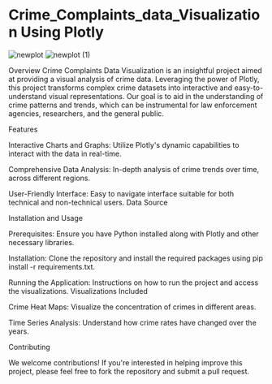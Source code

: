 # Crime_Complaints_data_Visualization Using Plotly
![newplot](https://user-images.githubusercontent.com/41470324/236892497-6cea26fd-1230-4c50-b350-a91d1a92991c.png)
![newplot (1)](https://user-images.githubusercontent.com/41470324/236892505-44a72a22-e045-4314-be2a-05b451793145.png)


Overview
Crime Complaints Data Visualization is an insightful project aimed at providing a visual analysis of crime data. Leveraging the power of Plotly, this project transforms complex crime datasets into interactive and easy-to-understand visual representations. Our goal is to aid in the understanding of crime patterns and trends, which can be instrumental for law enforcement agencies, researchers, and the general public.

Features

Interactive Charts and Graphs: Utilize Plotly's dynamic capabilities to interact with the data in real-time.

Comprehensive Data Analysis: In-depth analysis of crime trends over time, across different regions.

User-Friendly Interface: Easy to navigate interface suitable for both technical and non-technical users.
Data Source


Installation and Usage

Prerequisites: Ensure you have Python installed along with Plotly and other necessary libraries.

Installation: Clone the repository and install the required packages using pip install -r requirements.txt.

Running the Application: Instructions on how to run the project and access the visualizations.
Visualizations Included

Crime Heat Maps: Visualize the concentration of crimes in different areas.

Time Series Analysis: Understand how crime rates have changed over the years.


Contributing

We welcome contributions! If you're interested in helping improve this project, please feel free to fork the repository and submit a pull request.

